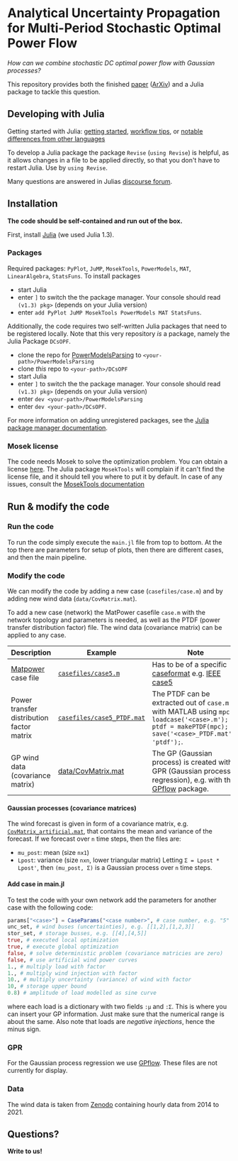 ﻿# Analytical Uncertainty Propagation for Multi-Period Stochastic Optimal Power Flow

*How can we combine stochastic DC optimal power flow with Gaussian processes?*

This repository provides both the finished [paper](docs/Article.pdf) ([ArXiv](https://arxiv.org/abs/2204.05883)) and a Julia package to tackle this question.



## Developing with Julia

Getting started with Julia: [getting started](https://docs.julialang.org/en/v1/manual/getting-started/), [workflow tips](https://docs.julialang.org/en/v1/manual/workflow-tips/), or [notable differences from other languages](https://docs.julialang.org/en/v1/manual/noteworthy-differences/)

To develop a Julia package the package `Revise` (`using Revise`) is helpful, as it allows changes in a file to be applied directly, so that you don't have to restart Julia. Use by `using Revise`.

Many questions are answered in Julias [discourse forum](https://discourse.julialang.org/).



## Installation

__The code should be self-contained and run out of the box.__

First, install [Julia](https://julialang.org/) (we used Julia 1.3).


### Packages

Required packages: `PyPlot`, `JuMP`, `MosekTools`, `PowerModels`, `MAT`, `LinearAlgebra`, `StatsFuns`.
To install packages 
- start Julia
- enter `]` to switch the the package manager. Your console should read `(v1.3) pkg>` (depends on your Julia version)
- enter `add PyPlot JuMP MosekTools PowerModels MAT StatsFuns`.

Additionally, the code requires two self-written Julia packages that need to be registered locally.
Note that this very repository *is* a package, namely the Julia Package `DCsOPF`.

- clone the repo for [PowerModelsParsing](https://iai-vcs.iai.kit.edu/advancedcontrol/code/PowerModelsParsing)  to `<your-path>/PowerModelsParsing`
- clone *this* repo to `<your-path>/DCsOPF`
- start Julia
- enter `]` to switch the the package manager. Your console should read `(v1.3) pkg>` (depends on your Julia version)
- enter `dev <your-path>/PowerModelsParsing`
- enter `dev <your-path>/DCsOPF`.

For more information on adding unregistered packages, see the [Julia package manager documentation](https://julialang.github.io/Pkg.jl/v1/managing-packages/#Adding-unregistered-packages-1).


### Mosek license

The code needs Mosek to solve the optimization problem.
You can obtain a license [here](https://www.mosek.com/license/request/personal-academic/).
The Julia package `MosekTools` will complain if it can't find the license file, and it should tell you where to put it by default.
In case of any issues, consult the [MosekTools documentation](https://juliapackages.com/p/mosektools)



## Run & modify the code


### Run the code
To run the code simply execute the `main.jl` file from top to bottom. 
At the top there are parameters for setup of plots, then there are different cases, and then the main pipeline.


### Modify the code
We can modify the code by adding a new case (`casefiles/case.m`) and by adding new wind data (`data/CovMatrix.mat`).

To add a new case (network) the MatPower casefile `case.m` with the network topology and parameters is needed, as well as the PTDF (power transfer distribution factor) file. The wind data (covariance matrix) can be applied to any case.

| Description | Example | Note |
| --- | --- | --- |
| [Matpower](https://matpower.org/) case file | [`casefiles/case5.m`](examples/casefiles/case5.m) | Has to be of a specific [caseformat](https://matpower.org/docs/ref/matpower5.0/caseformat.html) e.g. [IEEE case5](https://matpower.org/docs/ref/matpower5.0/case5.html) |
| Power transfer distribution factor matrix | [`casefiles/case5_PTDF.mat`](examples/casefiles/case5_PTDF.mat) | The PTDF can be extracted out of `case.m` with MATLAB using `mpc = loadcase('<case>.m'); ptdf = makePTDF(mpc); save('<case>_PTDF.mat'), 'ptdf');`. |
| GP wind data (covariance matrix) | [data/CovMatrix.mat](examples/data/CovMatrix_artificial.mat) | The GP (Gaussian process) is created with GPR (Gaussian process regression), e.g. with the [GPflow](https://github.com/GPflow/GPflow.git) package. |


#### Gaussian processes (covariance matrices)

The wind forecast is given in form of a covariance matrix, e.g. [`CovMatrix_artificial.mat`](examples/data/CovMatrix_artificial.mat), that contains the mean and variance of the forecast. If we forecast over `n` time steps, then the files are:
- `mu_post`: mean (size `nx1`)
- `Lpost`: variance (size `nxn`, lower triangular matrix)
Letting `Σ = Lpost * Lpost'`, then `(mu_post, Σ)` is a Gaussian process over `n` time steps.

#### Add case in main.jl

To test the code with your own network add the parameters for another case with the following code:

```julia
params["<case>"] = CaseParams("<case number>", # case number, e.g. "5"
unc_set, # wind buses (uncertainties), e.g. [[1,2],[1,2,3]]
stor_set, # storage busses, e.g. [[4],[4,5]]
true, # executed local optimization
true, # execute global optimization
false, # solve deterministic problem (covariance matricies are zero)
false, # use artificial wind power curves
1., # multiply load with factor
1., # multiply wind injection with factor
10., # multiply uncertainty (variance) of wind with factor
10, # storage upper bound
0.8) # amplitude of load modelled as sine curve
```

where each load is a dictionary with two fields `:μ` and `:Σ`. This is where you can insert your GP information. Just make sure that the numerical range is about the same. Also note that loads are *negative injections*, hence the minus sign.

### GPR

For the Gaussian process regression we use [GPflow](https://github.com/GPflow/GPflow.git). These files are not currently for display.

### Data

The wind data is taken from [Zenodo](https://zenodo.org/record/4682697#.YksQ2OdCTmG) containing hourly data from 2014 to 2021. 

## Questions?
__Write to us!__ 
